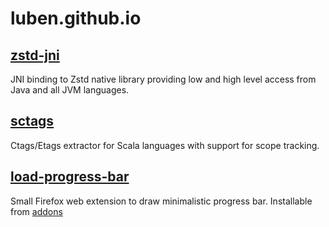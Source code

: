 # luben.github.io


## [zstd-jni](https://github.com/luben/zstd-jni)

JNI binding to Zstd native library providing low and high level access from Java and all JVM languages.

## [sctags](https://github.com/luben/sctags)

Ctags/Etags extractor for Scala languages with support for scope tracking.

## [load-progress-bar](https://github.com/luben/load-progress-bar)

Small Firefox web extension to draw minimalistic progress bar. Installable from [addons](https://addons.mozilla.org/en-US/firefox/addon/load-progress-bar/)
